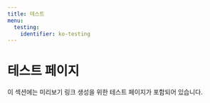 ```yaml
---
title: 테스트
menu:
  testing:
    identifier: ko-testing
---
```


# 테스트 페이지

이 섹션에는 미리보기 링크 생성을 위한 테스트 페이지가 포함되어 있습니다.